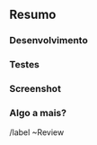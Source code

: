 ## Resumo

<!-- Descreva O QUE foi feito de forma objetiva -->

### Desenvolvimento

<!-- Descreva, agora mais detalhadamente, COMO foi realizado o desenvolvimento dos objetivos propostos na issue -->

### Testes

<!-- Caso tenha desenvolvido teste, descreva brevemente -->

### Screenshot

<!-- Caso necessário, adicionar imagens que exemplifique o que foi feito -->

### Algo a mais?

<!-- Foi necessário realizar algo fora do contexto dos objetivos da issue? Caso sim, descreva  -->

/label ~Review

